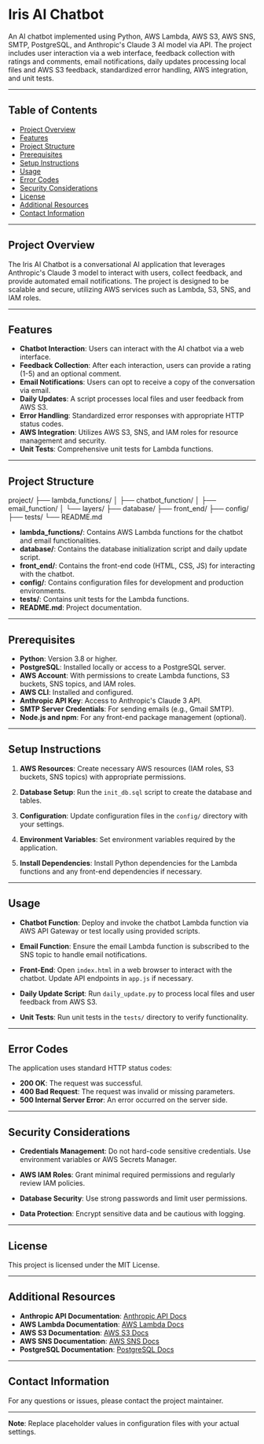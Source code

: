 # Iris AI Chatbot

An AI chatbot implemented using Python, AWS Lambda, AWS S3, AWS SNS, SMTP, PostgreSQL, and Anthropic's Claude 3 AI model via API. The project includes user interaction via a web interface, feedback collection with ratings and comments, email notifications, daily updates processing local files and AWS S3 feedback, standardized error handling, AWS integration, and unit tests.

---

## Table of Contents

- [Project Overview](#project-overview)
- [Features](#features)
- [Project Structure](#project-structure)
- [Prerequisites](#prerequisites)
- [Setup Instructions](#setup-instructions)
- [Usage](#usage)
- [Error Codes](#error-codes)
- [Security Considerations](#security-considerations)
- [License](#license)
- [Additional Resources](#additional-resources)
- [Contact Information](#contact-information)

---

## Project Overview

The Iris AI Chatbot is a conversational AI application that leverages Anthropic's Claude 3 model to interact with users, collect feedback, and provide automated email notifications. The project is designed to be scalable and secure, utilizing AWS services such as Lambda, S3, SNS, and IAM roles.

---

## Features

- **Chatbot Interaction**: Users can interact with the AI chatbot via a web interface.
- **Feedback Collection**: After each interaction, users can provide a rating (1-5) and an optional comment.
- **Email Notifications**: Users can opt to receive a copy of the conversation via email.
- **Daily Updates**: A script processes local files and user feedback from AWS S3.
- **Error Handling**: Standardized error responses with appropriate HTTP status codes.
- **AWS Integration**: Utilizes AWS S3, SNS, and IAM roles for resource management and security.
- **Unit Tests**: Comprehensive unit tests for Lambda functions.

---

## Project Structure

project/ ├── lambda_functions/ │ ├── chatbot_function/ │ ├── email_function/ │ └── layers/ ├── database/ ├── front_end/ ├── config/ ├── tests/ └── README.md


- **lambda_functions/**: Contains AWS Lambda functions for the chatbot and email functionalities.
- **database/**: Contains the database initialization script and daily update script.
- **front_end/**: Contains the front-end code (HTML, CSS, JS) for interacting with the chatbot.
- **config/**: Contains configuration files for development and production environments.
- **tests/**: Contains unit tests for the Lambda functions.
- **README.md**: Project documentation.

---

## Prerequisites

- **Python**: Version 3.8 or higher.
- **PostgreSQL**: Installed locally or access to a PostgreSQL server.
- **AWS Account**: With permissions to create Lambda functions, S3 buckets, SNS topics, and IAM roles.
- **AWS CLI**: Installed and configured.
- **Anthropic API Key**: Access to Anthropic's Claude 3 API.
- **SMTP Server Credentials**: For sending emails (e.g., Gmail SMTP).
- **Node.js and npm**: For any front-end package management (optional).

---

## Setup Instructions

1. **AWS Resources**: Create necessary AWS resources (IAM roles, S3 buckets, SNS topics) with appropriate permissions.

2. **Database Setup**: Run the `init_db.sql` script to create the database and tables.

3. **Configuration**: Update configuration files in the `config/` directory with your settings.

4. **Environment Variables**: Set environment variables required by the application.

5. **Install Dependencies**: Install Python dependencies for the Lambda functions and any front-end dependencies if necessary.

---

## Usage

- **Chatbot Function**: Deploy and invoke the chatbot Lambda function via AWS API Gateway or test locally using provided scripts.

- **Email Function**: Ensure the email Lambda function is subscribed to the SNS topic to handle email notifications.

- **Front-End**: Open `index.html` in a web browser to interact with the chatbot. Update API endpoints in `app.js` if necessary.

- **Daily Update Script**: Run `daily_update.py` to process local files and user feedback from AWS S3.

- **Unit Tests**: Run unit tests in the `tests/` directory to verify functionality.

---

## Error Codes

The application uses standard HTTP status codes:

- **200 OK**: The request was successful.
- **400 Bad Request**: The request was invalid or missing parameters.
- **500 Internal Server Error**: An error occurred on the server side.

---

## Security Considerations

- **Credentials Management**: Do not hard-code sensitive credentials. Use environment variables or AWS Secrets Manager.

- **AWS IAM Roles**: Grant minimal required permissions and regularly review IAM policies.

- **Database Security**: Use strong passwords and limit user permissions.

- **Data Protection**: Encrypt sensitive data and be cautious with logging.

---

## License

This project is licensed under the MIT License.

---

## Additional Resources

- **Anthropic API Documentation**: [Anthropic API Docs](https://www.anthropic.com/)
- **AWS Lambda Documentation**: [AWS Lambda Docs](https://docs.aws.amazon.com/lambda/)
- **AWS S3 Documentation**: [AWS S3 Docs](https://docs.aws.amazon.com/s3/)
- **AWS SNS Documentation**: [AWS SNS Docs](https://docs.aws.amazon.com/sns/)
- **PostgreSQL Documentation**: [PostgreSQL Docs](https://www.postgresql.org/docs/)

---

## Contact Information

For any questions or issues, please contact the project maintainer.

---

**Note**: Replace placeholder values in configuration files with your actual settings.

